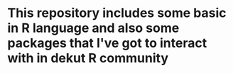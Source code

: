 # This repository includes some basic in R language and also some packages that I've got to interact with in dekut R community
